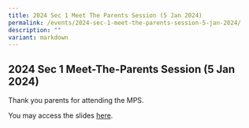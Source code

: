 ```yaml
---
title: 2024 Sec 1 Meet The Parents Session (5 Jan 2024)
permalink: /events/2024-sec-1-meet-the-parents-session-5-jan-2024/
description: ""
variant: markdown
---
```

## 2024 Sec 1 Meet-The-Parents Session (5 Jan 2024)

Thank you parents for attending the MPS. 

You may access the slides [here](https://drive.google.com/file/d/1LNqQkQZrsbmtBII9umsgzrPCRm0sd5vM/view?usp=sharing).